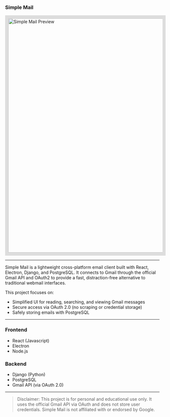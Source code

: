 <h3 align="left">Simple Mail</h3>

<p align="left">
  <img src="https://drive.google.com/uc?export=view&id=1c9MX30oagAyv8UeIzS399lXHPnBlumT-" alt="Simple Mail Preview" width="762" style="border:10px solid #ddd;" />
</p>

---

Simple Mail is a lightweight cross-platform email client built with React, Electron, Django, and PostgreSQL. It connects to Gmail through the official Gmail API and OAuth2 to provide a fast, distraction-free alternative to traditional webmail interfaces.

This project focuses on:
- Simplified UI for reading, searching, and viewing Gmail messages
- Secure access via OAuth 2.0 (no scraping or credential storage)
- Safely storing emails with PostgreSQL

---

### Frontend
- React (Javascript)
- Electron
- Node.js

### Backend
- Django (Python)
- PostgreSQL
- Gmail API (via OAuth 2.0)

---

> Disclaimer: This project is for personal and educational use only. It uses the official Gmail API via OAuth and does not store user credentials. Simple Mail is not affiliated with or endorsed by Google.
